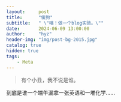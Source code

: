 ```yaml
---
layout:     post
title:      "傻狗"
subtitle:   " \"喵！做一个blog实验。\""
date:       2024-06-09 13:00:00
author:     "hyz"
header-img: "img/post-bg-2015.jpg"
catalog: true
hidden: true
tags:
    - Meta
---
```


> 有个小丑，我不说是谁。 


到底是谁一个端午漏拿一张英语和一堆化学......
